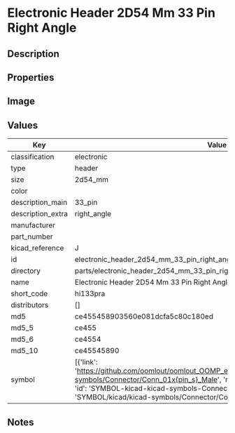 # Electronic Header 2D54 Mm 33 Pin Right Angle

## Description

## Properties


## Image


## Values

| Key | Value |
| --- | --- |
| classification | electronic |
| type | header |
| size | 2d54_mm |
| color |  |
| description_main | 33_pin |
| description_extra | right_angle |
| manufacturer |  |
| part_number |  |
| kicad_reference | J |
| id | electronic_header_2d54_mm_33_pin_right_angle |
| directory | parts/electronic_header_2d54_mm_33_pin_right_angle |
| name | Electronic Header 2D54 Mm 33 Pin Right Angle |
| short_code | hi133pra |
| distributors | [] |
| md5 | ce455458903560e081dcfa5c80c180ed |
| md5_5 | ce455 |
| md5_6 | ce4554 |
| md5_10 | ce45545890 |
| symbol | [{'link': 'https://github.com/oomlout/oomlout_OOMP_eda_V2/tree/main/SYMBOL/kicad/kicad-symbols/Connector/Conn_01x{pin_s}_Male', 'name': 'Connector : Conn_01x33_Male', 'id': 'SYMBOL-kicad-kicad-symbols-Connector-Conn_01x33_Male', 'directory': 'SYMBOL/kicad/kicad-symbols/Connector/Conn_01x33_Male/'}] |

## Notes

